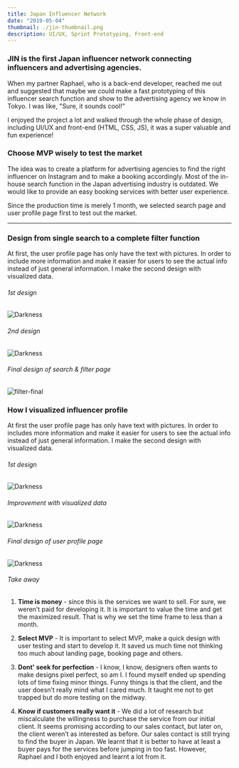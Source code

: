 ```yaml
---
title: Japan Influencer Network
date: "2019-05-04"
thumbnail: ./jin-thumbnail.png
description: UI/UX, Sprint Prototyping, Front-end
---
```


### JIN is the first Japan influencer network connecting influencers and advertising agencies.

When my partner Raphael, who is a back-end developer, reached me out and suggested that maybe we could make a fast prototyping of this influencer search function and show to the advertising agency we know in Tokyo. I was like, "Sure, it sounds cool!"

I enjoyed the project a lot and walked through the whole phase of design, including UI/UX and front-end (HTML, CSS, JS), it was a super valuable and fun experience!

### Choose MVP wisely to test the market

The idea was to create a platform for advertising agencies to find the right influencer on Instagram and to make a booking accordingly. Most of the in-house search function in the Japan advertising industry is outdated. We would like to provide an easy booking services with better user experience.

Since the production time is merely 1 month, we selected search page and user profile page first to test out the market.

---

### Design from single search to a complete filter function

At first, the user profile page has only have the text with pictures. In order to include more information and make it easier for users to see the actual info instead of just general information. I make the second design with visualized data.

###### 1st design

<div class="kg-card kg-image-card">

![Darkness](./search-page1.png)

</div>

###### 2nd design

<div class="kg-card kg-image-card">

![Darkness](./filter-page-model.png)

</div>

###### Final design of search & filter page

<div class="kg-card kg-image-card">

![filter-final](./filter-final.png)

</div>

### How I visualized influencer profile

At first the user profile page has only have text with pictures. In order to includes more information and make it easier for users to see the actual info instead of just general information. I make the second design with visualized data.

###### 1st design

<div class="kg-card kg-image-card">

![Darkness](./influencer-dashboard-1.png)

</div>

###### Improvement with visualized data

<div class="kg-card kg-image-card">

![Darkness](./influencer-dashboard-2.png)

</div>

###### Final design of user profile page

<div class="kg-card kg-image-card">

![Darkness](./influencer-dashboard-5.png)

</div>

###### Take away

1.  **Time is money** - since this is the services we want to sell. For sure, we weren’t paid for developing it. It is important to value the time and get the maximized result. That is why we set the time frame to less than a month.

2.  **Select MVP** - It is important to select MVP, make a quick design with user testing and start to develop it. It saved us much time not thinking too much about landing page, booking page and others.

3.  **Dont' seek for perfection** - I know, I know, designers often wants to make designs pixel perfect, so am I. I found myself ended up spending lots of time fixing minor things. Funny things is that the client, and the user doesn’t really mind what I cared much. It taught me not to get trapped but do more testing on the midway.

4.  **Know if customers really want it** - We did a lot of research but miscalculate the willingness to purchase the service from our initial client. It seems promising according to our sales contact, but later on, the client weren’t as interested as before. Our sales contact is still trying to find the buyer in Japan. We learnt that it is better to have at least a buyer pays for the services before jumping in too fast. However, Raphael and I both enjoyed and learnt a lot from it.
